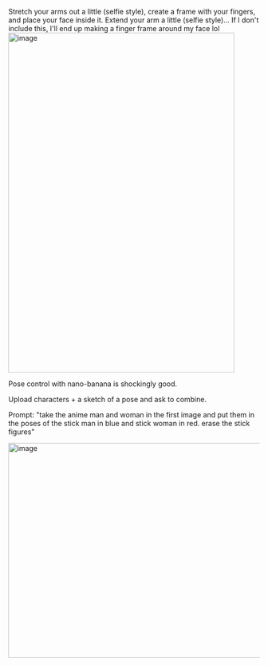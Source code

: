
Stretch your arms out a little (selfie style), create a frame with your fingers, and place your face inside it.
Extend your arm a little (selfie style)... If I don't include this, I'll end up making a finger frame around my face lol
<img width="453" height="680" alt="image" src="https://github.com/user-attachments/assets/a3c93ccd-f95a-4e4b-a168-dee880c7a33f" />



Pose control with nano-banana is shockingly good.

Upload characters + a sketch of a pose and ask to combine.

Prompt: "take the anime man and woman in the first image and put them in the poses of the stick man in blue and stick woman in red. erase the stick figures"

<img width="680" height="430" alt="image" src="https://github.com/user-attachments/assets/492cc5da-6bf1-4235-b77e-9e6000890446" />
